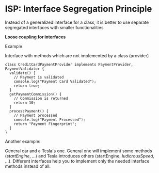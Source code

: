 # ISP: Interface Segregation Principle

Instead of a generalized interface for a class, it is better to use separate segregated interfaces with smaller functionalities

**Loose coupling for interfaces**

Example

Interface with methods which are not implemented by a class (provider)

```tsx
class CreditCardPaymentProvider implements PaymentProvider, PaymentValidator {
  validate() {
    // Payment is validated
    console.log("Payment Card Validated");
    return true;
  }
  getPaymentCommission() {
    // Commission is returned
    return 10;
  }
  processPayment() {
    // Payment processed
    console.log("Payment Processed");
    return "Payment Fingerprint";
  }
}
```

Another example: 

General car and a Tesla's one. General one will implement some methods (*startEngine*, ...) and Tesla introduces others (startEngine, *ludicrousSpeed*, ...). Different interfaces help you to implement only the needed interface methods instead of all.